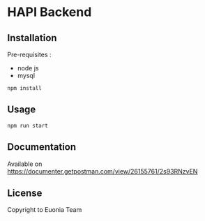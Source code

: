 # HAPI Backend

## Installation

Pre-requisites :

- node js
- mysql

```
npm install
```

## Usage

```
npm run start
```

## Documentation

Available on https://documenter.getpostman.com/view/26155761/2s93RNzvEN

## License

Copyright to Euonia Team
